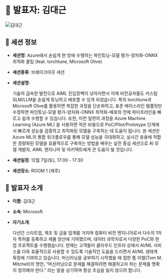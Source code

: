 # 🎤 발표자: 김대근

<div class="container">
    <div class="row justify-content-center">
        <div class="col-md-4 profile mb-4 text-center">
            <img src="/images/speakers/daegeunkim.jpg" alt="김대근" class="img-fluid" />
        </div>
    </div>
</div>

## 🔎 세션 정보

- **세션명**: Azure에서 손쉽게 한 방에 수행하는 파인튜닝-모델 평가-양자화-ONNX 최적화 꿀팁 (feat. torchtune, Microsoft Olive)
- **세션종류**: 브레이크아웃 세션
- **세션설명**:

  기술의 급속한 발전으로 AIML 진입장벽이 낮아지면서 이제 비전공자들도 커스텀 SLM/LLM을 손쉽게 튜닝하고 배포할 수 있게 되었습니다. 특히 torchtune과 Microsoft Olive를 활용하면 복잡한 과정을 단순화하고, 표준 베이스라인 템플릿만 수정하면 파인튜닝-모델 평가-양자화-ONNX 최적화-배포의 전체 파이프라인을 빠르고 쉽게 수행할 수 있습니다. 또한, 이런 일련의 과정을 Azure Machine Learning (Azure ML) 을 사용하면 적은 비용으로 PoC/Pilot/Prototype 단계에서 빠르게 성능을 검증하고 최적화된 모델을 구축하는 데 도움이 됩니다. 본 세션은 Azure ML의 통합 워크플로우를 통해 모델 성능을 극대화하고, 실시간 응용에 적합한 경량화된 모델을 효율적으로 구축하는 방법을 배우는 실전 중심 세션으로 AI 모델 개발자, AIML 엔지니어 및 아키텍트에게 큰 도움이 될 것입니다.

- **세션일정**: 12월 7일(토), 17:00 - 17:30
- **세션장소**: ROOM 1 (제주)

## 📜 발표자 소개

- **이름**: 김대근
- **소속**: Microsoft
- **자기소개**:

  다년간 스타트업, 제조 및 금융 업계를 거치며 컴퓨터 비전 엔지니어로서 다수의 1저자 특허를 등록하고 제품 양산에 기여했으며, 데이터 과학자로서 다양한 PoC와 현업 프로젝트를 수행했습니다. 현재는 고객들이 클라우드 인프라 상에서 AI/ML 서비스를 더욱 효율적으로 사용할 수 있도록 기술적인 도움을 드리면서 AI/ML 생태계 확장에 기여하고 있습니다. 머신러닝을 공부하기 시작했을 때 접한 톰 미첼(Tom M. Mitchell)의 명언, “머신러닝으로 문제를 해결하려면 해결하고자 하는 문제를 명확히 정의해야 한다.” 라는 말을 상기하며 항상 초심을 잃지 않으려 합니다.
